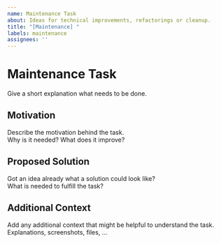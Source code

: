 ```yaml
---
name: Maintenance Task
about: Ideas for technical improvements, refactorings or cleanup.
title: "[Maintenance] "
labels: maintenance
assignees: ''
---
```


# Maintenance Task
Give a short explanation what needs to be done.

## Motivation
Describe the motivation behind the task. \
Why is it needed? What does it improve?

## Proposed Solution
Got an idea already what a solution could look like? \
What is needed to fulfill the task?

## Additional Context
Add any additional context that might be helpful to understand the task. \
Explanations, screenshots, files, ...
